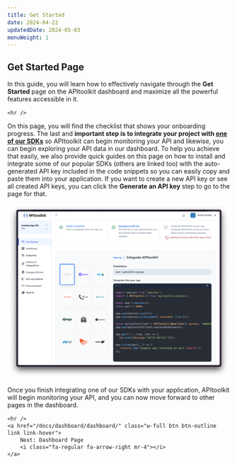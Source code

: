 ```yaml
---
title: Get Started
date: 2024-04-22
updatedDate: 2024-05-03
menuWeight: 1
---
```


## Get Started Page

In this guide, you will learn how to effectively navigate through the **Get Started** page on the APItoolkit dashboard and maximize all the powerful features accessible in it.

```=html
<hr />
```

On this page, you will find the checklist that shows your onboarding progress. The last and **important step is to integrate your project with [one of our SDKs](/docs/sdks/)** so APItoolkit can begin monitoring your API and likewise, you can begin exploring your API data in our dashboard. To help you achieve that easily, we also provide quick guides on this page on how to install and integrate some of our popular SDKs (others are linked too) with the auto-generated API key included in the code snippets so you can easily copy and paste them into your application. If you want to create a new API key or see all created API keys, you can click the **Generate an API key** step to go to the page for that.

![Screenshot of APItoolkit's get started page](/docs/dashboard/get-started/checklist.png)

Once you finish integrating one of our SDKs with your application, APItoolkit will begin monitoring your API, and you can now move forward to other pages in the dashboard.

```=html
<hr />
<a href="/docs/dashboard/dashboard/" class="w-full btn btn-outline link link-hover">
    Next: Dashboard Page
    <i class="fa-regular fa-arrow-right mr-4"></i>
</a>
```
